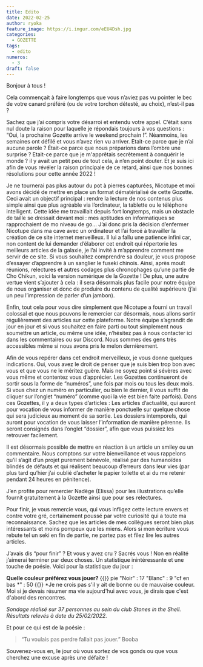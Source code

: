 ```yaml
---
title: Edito
date: 2022-02-25
author: ryoka
feature_image: https://i.imgur.com/eEU4Dsh.jpg
categories:
  - GOZETTE
tags:
  - edito
numeros: 
  - 3
draft: false
---
```


Bonjour à tous ! 

Cela commençait à faire longtemps que vous n’aviez pas vu pointer le bec de votre canard préféré (ou de votre torchon détesté, au choix), n’est-il pas ? 

Sachez que j’ai compris votre désarroi et entendu votre appel. C’était sans nul doute la raison pour laquelle je répondais toujours à vos questions : “Oui, la prochaine Gozette arrive le weekend prochain !”. Néanmoins, les semaines ont défilé et vous n’avez rien vu arriver. Etait-ce parce que je n’ai aucune parole ? Était-ce parce que nous préparions dans l’ombre une surprise ? Etait-ce parce que je m'apprêtais secrètement à conquérir le monde ? il y avait un petit peu de tout cela, à n’en point douter. Et je suis ici afin de vous révéler la raison principale de ce retard, ainsi que nos bonnes résolutions pour cette année 2022 ! 

<!--more-->

Je ne tournerai pas plus autour du pot à pierres capturées, Nicotupe et moi avons décidé de mettre en place un format dématérialisé de cette Gozette. Ceci avait un objectif principal : rendre la lecture de nos contenus plus simple ainsi que plus agréable via l’ordinateur, la tablette ou le téléphone intelligent. 
Cette idée me travaillait depuis fort longtemps, mais un obstacle de taille se dressait devant moi : mes aptitudes en informatiques se rapprochaient de mo niveau de go… 
J’ai donc pris la décision d’enfermer Nicotupe dans ma cave avec un ordinateur et l’ai forcé à travailler la création de ce site internet merveilleux. Il lui a fallu une patience infini car, non content de lui demander d’élaborer cet endroit qui répertorie les meilleurs articles de la galaxie, je l’ai invité à m’apprendre comment me servir de ce site. Si vous souhaitez comprendre sa douleur, je vous propose d’essayer d’apprendre à un sanglier le fuseki chinois. 
Ainsi, après moult réunions, relectures et autres codages plus chronophages qu’une partie de Cho Chikun, voici la version numérique de la Gozette ! De plus, une autre vertue vient s’ajouter à cela : il sera désormais plus facile pour notre équipe de nous organiser et donc de produire du contenu de qualité supérieure (j’ai un peu l’impression de parler d’un jambon).

Enfin, tout cela pour vous dire simplement que Nicotupe a fourni un travail colossal et que nous pouvons le remercier car désormais, nous allons sortir régulièrement des articles sur cette plateforme. Notre équipe s’agrandit de jour en jour et si vous souhaitez en faire parti ou tout simplement nous soumettre un article, ou même une idée, n’hésitez pas à nous contacter ici dans les commentaires ou sur Discord. Nous sommes des gens très accessibles même si nous avons pris le melon dernièrement. 

Afin de vous repérer dans cet endroit merveilleux, je vous donne quelques indications. Oui, vous avez le droit de penser que je suis bien trop bon avec vous et que vous ne le méritez guère. Mais ne soyez point si sévères avec vous même et contentez vous d’apprécier. 
Les Gozettes continueront de sortir sous la forme de “numéros”, une fois par mois ou tous les deux mois. Si vous chez un numéro en particulier, ou bien le dernier, il vous suffit de cliquer sur l’onglet “numéro” (comme quoi la vie est bien faite parfois). Dans ces Gozettes, il y a deux types d’articles : 
Les articles d’actualité, qui auront pour vocation de vous informer de manière ponctuelle sur quelque chose qui sera judicieux au moment de sa sortie. 
Les dossiers intemporels, qui auront pour vocation de vous laisser l’information de manière pérenne. Ils seront consignés dans l’onglet “dossier”, afin que vous puissiez les retrouver facilement. 

Il est désormais possible de mettre en réaction à un article un smiley ou un commentaire. Nous comptons sur votre bienveillance et vous rappelons qu’il s’agit d’un projet purement bénévole, réalisé par des humanoïdes blindés de défauts et qui réalisent beaucoup d’erreurs dans leur vies (par plus tard qu’hier j’ai oublié d’acheter le papier toilette et ai du me retenir pendant 24 heures en pénitence).

J’en profite pour remercier Nadège (Elissa) pour les illustrations qu’elle fournit gratuitement à la Gozette ainsi que pour ses relectures. 

Pour finir, je vous remercie vous, qui vous infligez cette lecture envers et contre votre gré, certainement poussé par votre curiosité qui a toute ma reconnaissance. Sachez que les articles de mes collègues seront bien plus intéressants et moins pompeux que les miens. Alors si mon écriture vous rebute tel un seki en fin de partie, ne partez pas et filez lire les autres articles. 

J’avais dis “pour finir” ? Et vous y avez cru ? Sacrés vous ! Non en réalité j’aimerai terminer par deux choses. Un statistique inintéressante et une touche de poésie. 
Voici pour la statistique du jour :

**Quelle couleur préférez vous jouer?**
{{<mermaid>}}
pie
  "Noir" : 17
  "Blanc" : 9
  "cf en bas *" : 50
{{</mermaid>}}
*Je ne crois pas s'il y ait de bonne ou de mauvaise couleur. Moi si je devais résumer ma vie aujourd'hui avec vous, je dirais que c'est d'abord des rencontres.

*Sondage réalisé sur 37 personnes au sein du club Stones in the Shell. Résultats relevés à date du 25/02/2022.*

Et pour ce qui est de la poésie : 

> “Tu voulais pas perdre fallait pas jouer.” Booba

Souvenez-vous en, le jour où vous sortez de vos gonds ou que vous cherchez une excuse après une défaite !